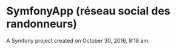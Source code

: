 SymfonyApp (réseau social des randonneurs)
==========

A Symfony project created on October 30, 2016, 8:18 am.
